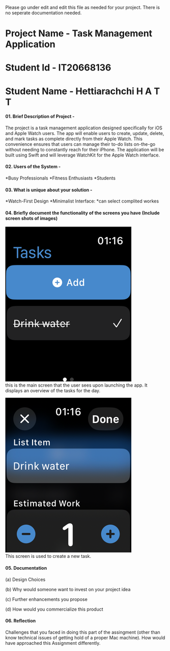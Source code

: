 Please go under edit and edit this file as needed for your project.  There is no seperate documentation needed.

# Project Name - Task Management Application
# Student Id - IT20668136
# Student Name - Hettiarachchi H A T T 

#### 01. Brief Description of Project - 
The project is a task management application designed specifically for iOS and Apple Watch users. The app will enable users to create, update, delete, and mark tasks as complete directly from their Apple Watch. This convenience ensures that users can manage their to-do lists on-the-go without needing to constantly reach for their iPhone. The application will be built using Swift and will leverage WatchKit for the Apple Watch interface.
#### 02. Users of the System - 
*Busy Professionals
*Fitness Enthusiasts
*Students
#### 03. What is unique about your solution -
*Watch-First Design
*Minimalist Interface:
*can select complited workes 

#### 04. Briefly document the functionality of the screens you have (Include screen shots of images)



![Screen 1](Resources/resource3.png)  
this is the main screen that the user sees upon launching the app. It displays an overview of the tasks for the day.

![Screen 1](Resources/resource4.png)  
This screen is used to create a new task.


#### 05. Documentation 

(a) Design Choices

(b) Why would someone want to invest on your project idea

(c) Further enhancements you propose

(d) How would you commercialize this product

#### 06. Reflection

Challenges that you faced in doing this part of the assingment (other than know technical issues of getting hold of a proper Mac machine).
How would have approached this Assignment differently.

  

